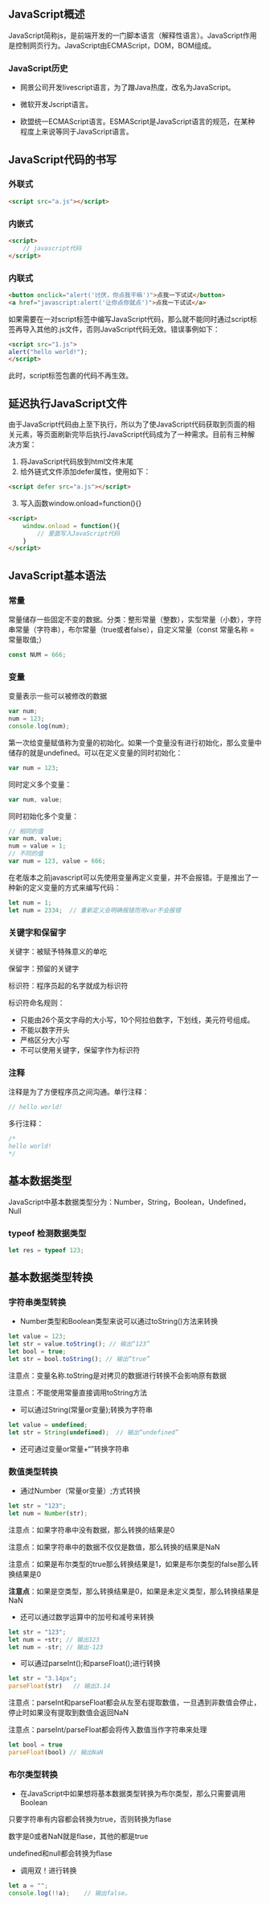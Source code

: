 ## JavaScript概述

JavaScript简称js，是前端开发的一门脚本语言（解释性语言）。JavaScript作用是控制网页行为。JavaScript由ECMAScript，DOM，BOM组成。

### JavaScript历史

- 网景公司开发livescript语言，为了蹭Java热度，改名为JavaScript。

- 微软开发Jscript语言。
- 欧盟统一ECMAScript语言。ESMAScript是JavaScript语言的规范，在某种程度上来说等同于JavaScript语言。

## JavaScript代码的书写

### 外联式

```html
<script src="a.js"></script>
```

### 内嵌式

```html
<script>
	// javascript代码
</script>
```

### 内联式

```html
<button onclick="alert('讨厌，你点我干嘛')">点我一下试试</button>
<a href="javascript:alert('让你点你就点')">点我一下试试</a>
```

如果需要在一对script标签中编写JavaScript代码，那么就不能同时通过script标签再导入其他的.js文件，否则JavaScript代码无效。错误事例如下：

```html
<script src="1.js">
alert("hello world!");
</script>

```

此时，script标签包裹的代码不再生效。

## 延迟执行JavaScript文件

由于JavaScript代码由上至下执行，所以为了使JavaScript代码获取到页面的相关元素，等页面刷新完毕后执行JavaScript代码成为了一种需求。目前有三种解决方案：

1. 将JavaScript代码放到html文件末尾
2. 给外链式文件添加defer属性，使用如下：

```html
<script defer src="a.js"></script>
```

3. 写入函数window.onload=function(){}

```html
<script>
	window.onload = function(){
        // 里面写入JavaScript代码
    }
</script>
```

## JavaScript基本语法

### 常量

常量储存一些固定不变的数据。分类：整形常量（整数），实型常量（小数），字符串常量（字符串），布尔常量（true或者false），自定义常量（const 常量名称 = 常量取值;）

```javascript
const NUM = 666;
```

### 变量

变量表示一些可以被修改的数据

```javascript
var num;
num = 123;
console.log(num);
```

第一次给变量赋值称为变量的初始化。如果一个变量没有进行初始化，那么变量中储存的就是undefined。可以在定义变量的同时初始化：

```javascript
var num = 123;
```

同时定义多个变量：

```javascript
var num, value;
```

同时初始化多个变量：

```javascript
// 相同的值
var num, value;
num = value = 1;
// 不同的值
var num = 123, value = 666;
```

在老版本之前javascript可以先使用变量再定义变量，并不会报错。于是推出了一种新的定义变量的方式来编写代码：

```javascript
let num = 1;
let num = 2334;  // 重新定义会明确报错而用var不会报错
```

### 关键字和保留字

关键字：被赋予特殊意义的单吃

保留字：预留的关键字

标识符：程序员起的名字就成为标识符

标识符命名规则：

- 只能由26个英文字母的大小写，10个阿拉伯数字，下划线，美元符号组成。
- 不能以数字开头
- 严格区分大小写
- 不可以使用关键字，保留字作为标识符

### 注释

注释是为了方便程序员之间沟通。单行注释：

```javascript
// hello world!
```

多行注释：

```javascript
/*
hello world!
*/
```

## 基本数据类型

JavaScript中基本数据类型分为：Number，String，Boolean，Undefined，Null

### typeof 检测数据类型

```javascript
let res = typeof 123;
```

## 基本数据类型转换

### 字符串类型转换

- Number类型和Boolean类型来说可以通过toString()方法来转换

```javascript
let value = 123;
let str = value.toString(); // 输出“123”
let bool = true;
let str = bool.toString(); // 输出“true”
```

注意点：变量名称.toString是对拷贝的数据进行转换不会影响原有数据

注意点：不能使用常量直接调用toString方法

- 可以通过String(常量or变量);转换为字符串

```javascript
let value = undefined;
let str = String(undefined);  // 输出“undefined”
```

- 还可通过变量or常量+“”转换字符串

### 数值类型转换

- 通过Number（常量or变量）;方式转换

```javascript
let str = "123";
let num = Number(str);
```

注意点：如果字符串中没有数据，那么转换的结果是0

注意点：如果字符串中的数据不仅仅是数值，那么转换的结果是NaN

注意点：如果是布尔类型的true那么转换结果是1，如果是布尔类型的false那么转换结果是0

**注意点**：如果是空类型，那么转换结果是0，如果是未定义类型，那么转换结果是NaN

- 还可以通过数学运算中的加号和减号来转换

```javascript
let str = "123";
let num = +str; // 输出123
let num = -str; // 输出-123
```

- 可以通过parseInt();和parseFloat();进行转换

```javascript
let str = "3.14px";
parseFloat(str)   // 输出3.14
```

注意点：parseInt和parseFloat都会从左至右提取数值，一旦遇到非数值会停止，停止时如果没有提取到数值会返回NaN

注意点：parseInt/parseFloat都会将传入数值当作字符串来处理

```javascript
let bool = true
parseFloat(bool) // 输出NaN
```

### 布尔类型转换

- 在JavaScript中如果想将基本数据类型转换为布尔类型，那么只需要调用Boolean

只要字符串有内容都会转换为true，否则转换为flase

数字是0或者NaN就是flase，其他的都是true

undefined和null都会转换为flase

- 调用双！进行转换

```javascript
let a = "";
console.log(!!a);    // 输出false。
```